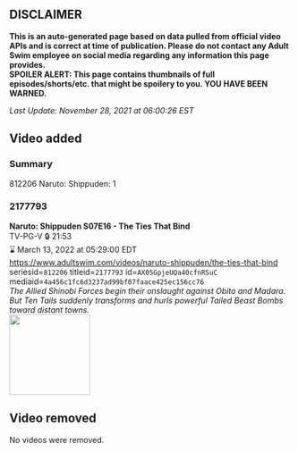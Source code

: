 ## DISCLAIMER
**This is an auto-generated page based on data pulled from official video APIs and is correct at time of publication. Please do not contact any Adult Swim employee on social media regarding any information this page provides.**  
**SPOILER ALERT: This page contains thumbnails of full episodes/shorts/etc. that might be spoilery to you. YOU HAVE BEEN WARNED.**  

_Last Update: November 28, 2021 at 06:00:26 EST_
## Video added
### Summary
812206 Naruto: Shippuden: 1  
### 2177793
**Naruto: Shippuden S07E16 - The Ties That Bind**  
TV-PG-V 🔒 21:53  
⌛ March 13, 2022 at 05:29:00 EDT  
https://www.adultswim.com/videos/naruto-shippuden/the-ties-that-bind  
seriesid=`812206` titleid=`2177793` id=`AX05GpjeUQa40cfnRSuC` mediaid=`4a456c1fc6d3237ad99bf07faace425ec156cc76`  
_The Allied Shinobi Forces begin their onslaught against Obito and Madara. But Ten Tails suddenly transforms and hurls powerful Tailed Beast Bombs toward distant towns._  
<a href="https://media.cdn.adultswim.com/uploads/20211119/thumbnails/2_2111191149295-NarutoShippuden_364_TheTiesThatBind.png"><img src="https://media.cdn.adultswim.com/uploads/20211119/thumbnails/2_2111191149295-NarutoShippuden_364_TheTiesThatBind.png" height="144px" /></a>
## Video removed
No videos were removed.  
